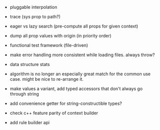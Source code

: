   - pluggable interpolation
  - trace (sys prop to path?)
  - eager vs lazy search (pre-compute all props for given context)
  - dump all prop values with origin (in priority order)
  - functional test framework (file-driven)
  - make error handling more consistent while loading files. always throw?
  - data structure stats
  - algorithm is no longer an especially great match for the common use case. might
    be nice to re-arrange it.

  - make values a variant, add typed accessors that don't always go through string
  - add convenience getter for string-constructible types?
  - check c++ feature parity of context builder
  - add rule builder api
